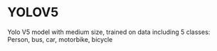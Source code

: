 # YOLOV5
Yolo V5 model with medium size, trained on data including 5 classes: Person, bus, car, motorbike, bicycle
